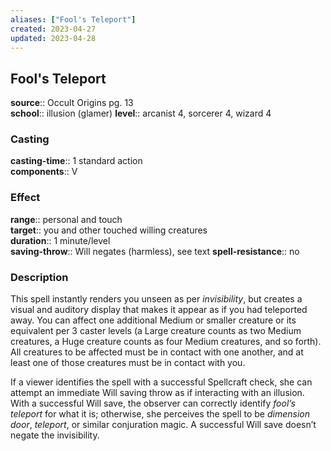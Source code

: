```yaml
---
aliases: ["Fool's Teleport"]
created: 2023-04-27
updated: 2023-04-28
---
```


## Fool's Teleport

**source**:: Occult Origins pg. 13  
**school**:: illusion (glamer)
**level**:: arcanist 4, sorcerer 4, wizard 4

### Casting

**casting-time**:: 1 standard action  
**components**:: V

### Effect

**range**:: personal and touch  
**target**:: you and other touched willing creatures  
**duration**:: 1 minute/level  
**saving-throw**:: Will negates (harmless), see text
**spell-resistance**:: no

### Description

This spell instantly renders you unseen as per *invisibility*, but creates a visual and auditory display that makes it appear as if you had teleported away. You can affect one additional Medium or smaller creature or its equivalent per 3 caster levels (a Large creature counts as two Medium creatures, a Huge creature counts as four Medium creatures, and so forth). All creatures to be affected must be in contact with one another, and at least one of those creatures must be in contact with you.  
  
If a viewer identifies the spell with a successful Spellcraft check, she can attempt an immediate Will saving throw as if interacting with an illusion. With a successful Will save, the observer can correctly identify *fool’s teleport* for what it is; otherwise, she perceives the spell to be *dimension door*, *teleport*, or similar conjuration magic. A successful Will save doesn’t negate the invisibility.
